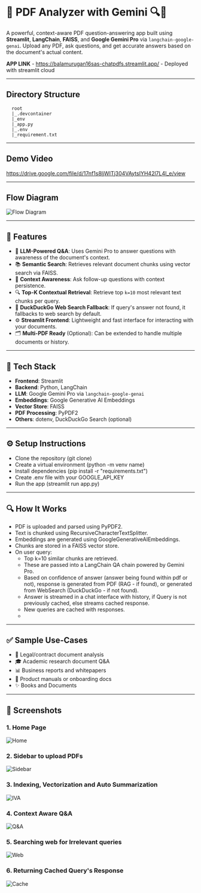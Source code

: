 # 📄 PDF Analyzer with Gemini 🔍🤖

A powerful, context-aware PDF question-answering app built using **Streamlit**, **LangChain**, **FAISS**, and **Google Gemini Pro** via `langchain-google-genai`. Upload any PDF, ask questions, and get accurate answers based on the document's actual content.

**APP LINK** - https://balamurugan16sas-chatpdfs.streamlit.app/ - Deployed with streamlit cloud

---

## Directory Structure
```
  root
  |_.devcontainer
  |_env
  |_app.py
  |_.env
  |_requirement.txt
```

---

## Demo Video

https://drive.google.com/file/d/17nf1s8ljWITj304VAytsIYH42l7L4I_e/view

---

## Flow Diagram

![Flow Diagram](./screenshots/flowdiagram.png)

---

## 🚀 Features

- 🧠 **LLM-Powered Q&A**: Uses Gemini Pro to answer questions with awareness of the document's context.
- 📚 **Semantic Search**: Retrieves relevant document chunks using vector search via FAISS.
- 💬 **Context Awareness**: Ask follow-up questions with context persistence.
- 🔍 **Top-K Contextual Retrieval**: Retrieve top `k=10` most relevant text chunks per query.
- 🧮 **DuckDuckGo Web Search Fallback**: If query's answer not found, it fallbacks to web search by default.
- ⚙️ **Streamlit Frontend**: Lightweight and fast interface for interacting with your documents.
- 🗂️ **Multi-PDF Ready** (Optional): Can be extended to handle multiple documents or history.
  
---

## 🧩 Tech Stack

- **Frontend**: Streamlit
- **Backend**: Python, LangChain
- **LLM**: Google Gemini Pro via `langchain-google-genai`
- **Embeddings**: Google Generative AI Embeddings
- **Vector Store**: FAISS
- **PDF Processing**: PyPDF2
- **Others**: dotenv, DuckDuckGo Search (optional)

---

## ⚙️ Setup Instructions
  - Clone the repository (git clone)
  - Create a virtual environment (python -m venv name)
  - Install dependencies (pip install -r "requirements.txt")
  - Create .env file with your GOOGLE_API_KEY
  - Run the app (streamlit run app.py)

---

## 🔍 How It Works
  - PDF is uploaded and parsed using PyPDF2.
  - Text is chunked using RecursiveCharacterTextSplitter.
  - Embeddings are generated using GoogleGenerativeAIEmbeddings.
  - Chunks are stored in a FAISS vector store.
  - On user query:
    - Top k=10 similar chunks are retrieved.
    - These are passed into a LangChain QA chain powered by Gemini Pro.
    - Based on confidence of answer (answer being found within pdf or not), response is generated from PDF (RAG - if found), or generated from WebSearch (DuckDuckGo - if not found).
    - Answer is streamed in a chat interface with history, if Query is not previously cached, else streams cached response.
    - New queries are cached with responses.
    - 
---

## ✅ Sample Use-Cases
  - 📑 Legal/contract document analysis
  - 🎓 Academic research document Q&A
  - 📊 Business reports and whitepapers
  - 🤝 Product manuals or onboarding docs
  - ✨ Books and Documents

---

## 📸	Screenshots

### 1. Home Page
![Home](./screenshots/PIC1.png)

### 2. Sidebar to upload PDFs
![Sidebar](./screenshots/PIC2.png)

### 3. Indexing, Vectorization and Auto Summarization
![IVA](./screenshots/PIC3.png)

### 4. Context Aware Q&A
![Q&A](./screenshots/PIC4.png)

### 5. Searching web for Irrelevant queries
![Web](./screenshots/PIC5.jpg)

### 6. Returning Cached Query's Response
![Cache](./screenshots/PIC6.jpg)
